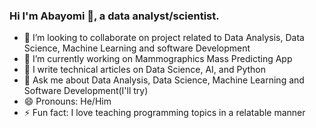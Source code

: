 ### Hi I'm Abayomi 👋, a data analyst/scientist.
- 👯 I’m looking to collaborate on project related to Data Analysis, Data Science, Machine Learning and software Development 
- 🔭 I’m currently working on Mammographics Mass Predicting App
- 🌱 I write technical articles on Data Science, AI, and Python
- 💬 Ask me about Data Analysis, Data Science, Machine Learning and Software Development(I'll try)
- 😄 Pronouns: He/Him
- ⚡ Fun fact: I love teaching programming topics in a relatable manner 
